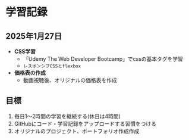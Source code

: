 # 学習記録

## 2025年1月27日
- **CSS学習**
  - 「Udemy The Web Developer Bootcamp」でcssの基本タグを学習
  - `レスポンシブCSSとflexbox`
- **価格表の作成**
  - 動画視聴後、オリジナルの価格表を作成

## 目標
1. 毎日1～2時間の学習を継続する(休日は4時間)
2.  GitHubにコード・学習記録をアップロードする習慣をつける
3.  オリジナルのプロジェクト、ポートフォリオ作成作成
